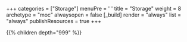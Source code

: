 +++ 
categories = ["Storage"] 
menuPre = '<i class="fa-fw fas fa-hard-drive"></i> '
title = "Storage" 
weight = 8
archetype = "moc" 
alwaysopen = false
[_build]
  render = "always"
  list = "always"
  publishResources = true
+++

{{% children depth="999" %}}